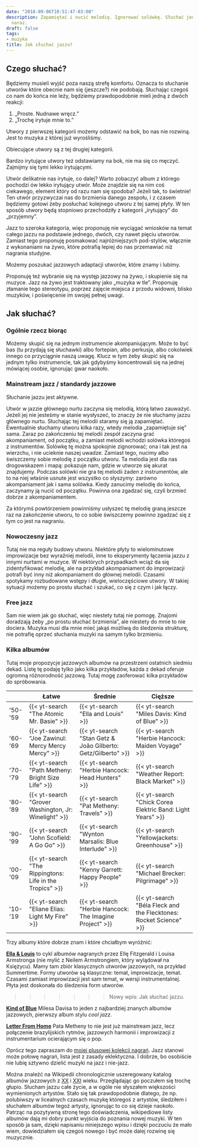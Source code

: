 ```yaml
---
date: "2018-09-06T10:51:47-03:00"
description: Zapamiętać i nucić melodię. Ignorować solówkę. Słuchać jednego instrumentu
  naraz.
draft: false
tags:
- muzyka
title: Jak słuchać jazzu?
---
```


## Czego słuchać?

Będziemy musieli wyjść poza naszą strefę komfortu. Oznacza to słuchanie utworów
które obecnie nam się (jeszcze?) nie podobają. Słuchając czegoś co nam do końca
nie leży, będziemy prawdopodobnie mieli jedną z dwóch reakcji:

1. „Proste. Nudnawe wręcz.”
1. „Trochę irytuje mnie to.”

Utwory z pierwszej kategorii możemy odstawić na bok, bo nas nie rozwiną. Jest to
muzyka z której już wyrośliśmy.

Obiecujące utwory są z tej drugiej kategorii.

Bardzo irytujące utwory też odstawiamy na bok, nie ma się co męczyć. Zajmijmy
się tymi lekko irytującymi.

Utwór delikatnie nas irytuje, co dalej?  Warto zobaczyć album z którego pochodzi
ów lekko irytujący utwór.  Może znajdzie się na nim coś ciekawego, element który
od razu nam się spodoba?  Jeżeli tak, to świetnie! Ten utwór przyzwyczai nas do
brzmienia danego zespołu, i z czasem będziemy gotowi żeby posłuchać kolejnego
utworu z tej samej płyty.  W ten sposób utwory będą stopniowo przechodziły
z kategorii „irytujący” do „przyjemny”.

Jazz to szeroka kategoria, więc proponuję nie wyciągać wniosków na temat całego
jazzu na podstawie jednego, dwóch, czy nawet pięciu utworów. Zamiast tego
proponuję posmakować najróżniejszych pod-stylów, włącznie z wykonaniami na żywo,
które potrafią lepiej do nas przemawiać niż nagrania studyjne.

Możemy poszukać jazzowych adaptacji utworów, które znamy i lubimy.

Proponuję też wybranie się na występ jazzowy na żywo, i skupienie się na muzyce.
Jazz na żywo jest traktowany jako „muzyka w tle”. Proponuję złamanie tego
stereotypu, poprzez zajęcie miejsca z przodu widowni, blisko muzyków,
i poświęcenie im swojej pełnej uwagi.

## Jak słuchać?

### Ogólnie rzecz biorąc

Możemy skupić się na jednym instrumencie akompaniującym. Może to być bas (tu
przydają się słuchawki) albo fortepian, albo perkusja, albo cokolwiek innego co
przyciągnie naszą uwagę. Klucz w tym żeby skupić się na jednym tylko
instrumencie, tak jak gdybyśmy koncentrowali się na jednej mówiącej osobie,
ignorując gwar naokoło.

### Mainstream jazz / standardy jazzowe

Słuchanie jazzu jest aktywne.

Utwór w jazzie głównego nurtu zaczyna się melodią, którą łatwo zauważyć. Jeżeli
jej nie jesteśmy w stanie wysłyszeć, to znaczy że nie słuchamy jazzu głównego
nurtu.  Słuchając tej melodii staramy się ją zapamiętać.  Ewentualnie słuchamy
utworu kilka razy, wtedy melodia „zapamiętuje się” sama.  Zaraz po zakończeniu
tej melodii zespół zaczyna grać akompaniament, od początku, a zamiast melodii
wchodzi solówka któregoś z instrumentów. Solówkę tę można spokojnie zignorować;
ona i tak jest na wierzchu, i nie ucieknie naszej uwadze.  Zamiast tego, nucimy
albo świszczemy sobie melodię z początku utworu.  Ta melodia jest dla nas
drogowskazem i mapą: pokazuje nam, gdzie w utworze się akurat znajdujemy.
Podczas solówki nie gra tej melodii żaden z instrumentów, ale to na niej właśnie
usnute jest wszystko co słyszymy: zarówno akompaniament jak i sama solówka.
Kiedy zanucimy melodię do końca, zaczynamy ją nucić od początku.  Powinna ona
zgadzać się, czyli brzmieć dobrze z akompaniamentem.

Za którymś powtórzeniem powinniśmy usłyszeć tę melodię graną jeszcze raz na
zakończenie utworu, to co sobie świszczemy powinno zgadzać się z tym co jest na
nagraniu.


### Nowoczesny jazz

Tutaj nie ma reguły budowy utworu. Niektóre płyty to wielominutowe improwizacje
bez wyraźniej melodii, inne to eksperymenty łączenia jazzu z innymi nurtami
w muzyce.  W niektórych przypadkach wciąż da się zidentyfikować melodię, ale na
przykład akompaniament do improwizacji potrafi być inny niż akompaniament do
głównej melodii. Czasami spotykamy rozbudowane wstępy i długie, wieloczęściowe
utwory. W takiej sytuacji możemy po prostu słuchać i szukać, co się z czym i jak
łączy.

### Free jazz

Sam nie wiem jak go słuchać, więc niestety tutaj nie pomogę. Znajomi doradzają
żeby „po prostu słuchać brzmienia”, ale niestety do mnie to nie dociera. Muzyka
musi dla mnie mieć jakąś możliwą do śledzenia strukturę, nie potrafię oprzeć
słuchania muzyki na samym tylko brzmieniu.

### Kilka albumów

Tutaj moje propozycje jazzowych albumów na przestrzeni ostatnich siedmiu dekad.
Listę tę podaję tylko jako kilka przykładów, każda z dekad oferuje ogromną
różnorodność jazzową. Tutaj mogę zaoferować kilka przykładów do spróbowania.

|         | Łatwe                | Średnie          | Cięższe      |
| ------- | -------------------- | ---------------- | ------------ |
| '50-'59 | {{< yt-search "The Atomic Mr. Basie" >}} | {{< yt-search "Ella and Louis" >}} | {{< yt-search "Miles Davis: Kind of Blue" >}} |
| '60-'69 | {{< yt-search "Joe Zawinul: Mercy Mercy Mercy" >}} | {{< yt-search "Stan Getz & João Gilberto: Getz/Gilberto" >}} | {{< yt-search "Herbie Hancock: Maiden Voyage" >}} |
| '70-'79 | {{< yt-search "Path Metheny: Bright Size Life" >}} | {{< yt-search "Herbie Hancock: Head Hunters" >}} | {{< yt-search "Weather Report: Black Market" >}} |
| '80-'89 | {{< yt-search "Grover Washington, Jr: Winelight" >}} | {{< yt-search "Pat Metheny: Travels" >}} | {{< yt-search "Chick Corea Elektric Band: Light Years" >}} |
| '90-'99 | {{< yt-search "John Scofield: A Go Go" >}} | {{< yt-search "Wynton Marsalis: Blue Interlude" >}} | {{< yt-search "Yellowjackets: Greenhouse" >}} |
| '00-'09 | {{< yt-search "The Rippingtons: Life in the Tropics" >}} | {{< yt-search "Kenny Garrett: Happy People" >}} | {{< yt-search "Michael Brecker: Pilgrimage" >}} |
| '10-'19 | {{< yt-search "Eliane Elias: Light My Fire" >}} | {{< yt-search "Herbie Hancock: The Imagine Project" >}} | {{< yt-search "Béla Fleck and the Flecktones: Rocket Science" >}} |

Trzy albumy które dobrze znam i które chciałbym wyróżnić:

[**Ella & Louis**](https://youtu.be/LkJiiJsZplc) to cykl albumów nagranych przez
Ellę Fitzgerald i Louisa Armstronga (nie mylić z Neilem Armstrongiem, który
wylądował na Księżycu). Mamy tam zbiór klasycznych utworów jazzowych, na
przykład Summertime. Formy utworów są klasyczne: temat, improwizacje, temat.
Czasami zamiast improwizacji jest sam temat, w wersji instrumentalnej. Płyta
jest doskonała do śledzenia form utworów.
>>>>>>> Nowy wpis: Jak słuchać jazzu.

[**Kind of Blue**](https://youtu.be/0fC1qSxpmKo) Milesa Davisa to jeden
z najbardziej znanych albumów jazzowych, pierwszy album stylu _cool jazz._

[**Letter From Home**][letter] Pata Metheny to nie jest już mainstream jazz,
lecz połączenie brazylijskich rytmów, jazzowych harmonii i improwizacji
z instrumentarium ocierającym się o pop.

Oprócz tego zapraszam do [mojej plusowej kolekcji nagrań][plusmusic]. Jazz
stanowi może połowę nagrań, lista jest z zasady eklektyczna. I dobrze, bo
osobiście nie lubię sztywno dzielić muzyki na jazz i nie-jazz.

[plusmusic]: https://plus.google.com/collection/E760o

Można znaleźć na Wikipedii chronologicznie uszeregowany katalog albumów
jazzowych z [XX][wikijazz20] i [XXI][wikijazz21] wieku. Przeglądając go poczułem
się trochę głupio. Słucham jazzu całe życie, a w ogóle nie słyszałem większości
wymienionych artystów. Stało się tak prawdopodobnie dlatego, że np. polubiwszy
w licealnych czasach muzykę któregoś z artystów, śledziłem i słuchałem albumów
tegoż artysty, ignorując to co się dzieje naokoło.  Patrząc na pozytywną stronę
tego doświadczenia, wikipediowe listy albumów dają mi dobry punkt wyjścia do
poznania nowej muzyki. W ten sposób ja sam, dzięki napisaniu niniejszego wpisu
i dzięki poczuciu że mało wiem, dowiedziałem się czegoś nowego i być może dalej
rozwinę się muzycznie.

[letter]: https://www.youtube.com/watch?v=fQUxw9aUVik&list=PLtLlUc8WoDhwf4vwNfk2NRAzOR0Zd2Cc5
[wikijazz20]: https://en.wikipedia.org/wiki/Category:20th_century_in_jazz
[wikijazz21]: https://en.wikipedia.org/wiki/Category:21st_century_in_jazz

